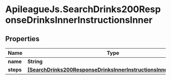 # ApileagueJs.SearchDrinks200ResponseDrinksInnerInstructionsInner

## Properties

Name | Type | Description | Notes
------------ | ------------- | ------------- | -------------
**name** | **String** |  | [optional] 
**steps** | [**[SearchDrinks200ResponseDrinksInnerInstructionsInnerStepsInner]**](SearchDrinks200ResponseDrinksInnerInstructionsInnerStepsInner.md) |  | [optional] 


